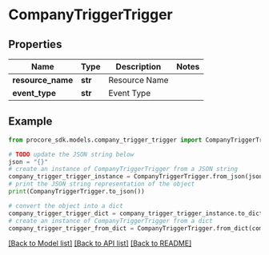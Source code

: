 # CompanyTriggerTrigger


## Properties

Name | Type | Description | Notes
------------ | ------------- | ------------- | -------------
**resource_name** | **str** | Resource Name | 
**event_type** | **str** | Event Type | 

## Example

```python
from procore_sdk.models.company_trigger_trigger import CompanyTriggerTrigger

# TODO update the JSON string below
json = "{}"
# create an instance of CompanyTriggerTrigger from a JSON string
company_trigger_trigger_instance = CompanyTriggerTrigger.from_json(json)
# print the JSON string representation of the object
print(CompanyTriggerTrigger.to_json())

# convert the object into a dict
company_trigger_trigger_dict = company_trigger_trigger_instance.to_dict()
# create an instance of CompanyTriggerTrigger from a dict
company_trigger_trigger_from_dict = CompanyTriggerTrigger.from_dict(company_trigger_trigger_dict)
```
[[Back to Model list]](../README.md#documentation-for-models) [[Back to API list]](../README.md#documentation-for-api-endpoints) [[Back to README]](../README.md)


